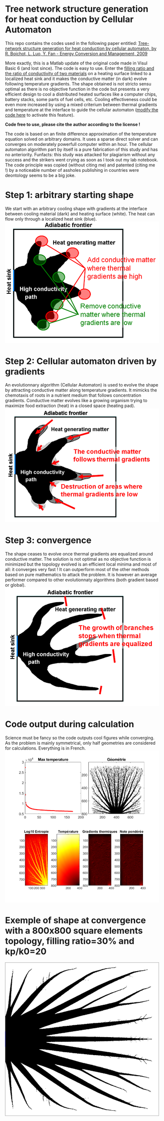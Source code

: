 # Tree network structure generation for heat conduction by Cellular Automaton

This repo contains the codes used in the following paper entitled:
[Tree-network structure generation for heat conduction by cellular automaton, by R. Boichot, L. Luo, Y. Fan - Energy Conversion and Management, 2009](https://doi.org/10.1016/j.enconman.2008.09.003)

More exactly, this is a Matlab update of the original code made in Visul Basic 6 (and lost since). The code is easy to use. Enter the [filling ratio and the ratio of conductivity of two materials](https://github.com/Raphael-Boichot/Tree-network-structure-generation-for-heat-conduction-by-cellular-automaton/blob/main/Codes/Main_CA.m) on a heating surface linked to a localized heat sink and it makes the conductive matter (in dark) evolve following temperature gradients. The shape obtained is not stricto sensu optimal as there is no objective function in the code but presents a very efficient design to cool a distributed heated surfaces like a computer chips, battery stacks, some parts of fuel cells, etc. Cooling effectiveness could be even more increased by using a mixed criterium between thermal gradients and temperature at the interface to guide the cellular automaton ([modify the code here](https://github.com/Raphael-Boichot/Tree-network-structure-generation-for-heat-conduction-by-cellular-automaton/blob/421a51fb88f8051d2978c1b49b94973a7481aa89/Codes/automate_cell_direct.m#L105) to activate this feature).

**Code free to use, please cite the author according to the license !**

The code is based on an finite difference approximation of the temperature equation solved on arbitrary domains. It uses a sparse direct solver and can converges on moderately powerfull computer within an hour. The cellular automaton algorithm part by itself is a pure fabrication of this study and has no anteriority. Funfacts: this study was attacked for plagiarism without any success and the strikers went crying as soon as I took out my lab notebook. The code principle was copied (without citing me) and patented (citing me !) by a noticeable number of assholes publishing in countries were deontology seems to be a big joke.

# Step 1: arbitrary starting shape
We start with an arbitrary cooling shape with gradients at the interface between cooling material (dark) and heating surface (white). The heat can flow only through a localized heat sink (blue).
![Step1](https://github.com/Raphael-Boichot/Tree-network-structure-generation-for-heat-conduction-by-cellular-automaton/blob/main/Pictures/STEP1.png)

# Step 2: Cellular automaton driven by gradients
An evolutionnary algorithm (Cellular Automaton) is used to evolve the shape by attracting conductive matter along temperature gradients. It mimicks the chemotaxis of roots in a nutrient medium that follows concentration gradients. Conductive matter evolves like a growing organism trying to maximize food extraction (heat) in a closed space (heating pad). 
![Step2](https://github.com/Raphael-Boichot/Tree-network-structure-generation-for-heat-conduction-by-cellular-automaton/blob/main/Pictures/STEP2.png)

# Step 3: convergence
The shape ceases to evolve once thermal gradients are equalized around conductive matter. The solution is not optimal as no objective function is minimized but the topology evolved is an efficient local minima and most of all: it converges very fast ! It can outperform most of the other methods based on pure mathematics to attack the problem. It is however an average performer compared to other evolutionnaty algorithms (both gradient based or global).
![Step3](https://github.com/Raphael-Boichot/Tree-network-structure-generation-for-heat-conduction-by-cellular-automaton/blob/main/Pictures/STEP3.png)

# Code output during calculation
Science must be fancy so the code outputs cool figures while converging. As the problem is mainly symmetrical, only half geometries are considered for calculations. Everything is in French.
![output](https://github.com/Raphael-Boichot/Tree-network-structure-generation-for-heat-conduction-by-cellular-automaton/blob/main/Pictures/Code_Output.png)

# Exemple of shape at convergence with a 800x800 square elements topology, filling ratio=30% and kp/k0=20
![convergence](https://github.com/Raphael-Boichot/Tree-network-structure-generation-for-heat-conduction-by-cellular-automaton/blob/main/Pictures/Converged_shape.png)
